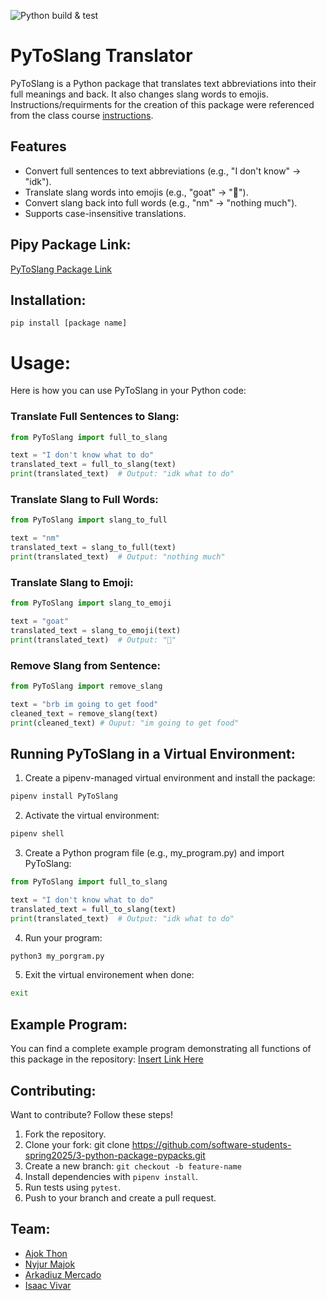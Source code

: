 ![Python build & test](https://github.com/software-students-spring2025/3-python-package-pypacks/actions/workflows/build.yaml/badge.svg)


# PyToSlang Translator
PyToSlang is a Python package that translates text abbreviations into their full meanings and back. It also changes slang words to emojis. Instructions/requirments for the creation of this package were referenced from the class course [instructions](./instructions.md).

## Features

- Convert full sentences to text abbreviations (e.g., "I don't know" → "idk").
- Translate slang words into emojis (e.g., "goat" → "🐐").
- Convert slang back into full words (e.g., "nm" → "nothing much").
- Supports case-insensitive translations.



## Pipy Package Link:
[PyToSlang Package Link]()

## Installation:
```pip install [package name] ```

# Usage:
Here is how you can use PyToSlang in your Python code:
### Translate Full Sentences to Slang:
```python
from PyToSlang import full_to_slang

text = "I don't know what to do"
translated_text = full_to_slang(text)
print(translated_text)  # Output: "idk what to do" 
```

### Translate Slang to Full Words:
```python
from PyToSlang import slang_to_full

text = "nm"
translated_text = slang_to_full(text)
print(translated_text)  # Output: "nothing much"
```

### Translate Slang to Emoji:
```python
from PyToSlang import slang_to_emoji

text = "goat"
translated_text = slang_to_emoji(text)
print(translated_text)  # Output: "🐐"
```
### Remove Slang from Sentence:
```python
from PyToSlang import remove_slang

text = "brb im going to get food"
cleaned_text = remove_slang(text)
print(cleaned_text) # Ouput: "im going to get food"
```

## Running PyToSlang in a Virtual Environment:
1. Create a pipenv-managed virtual environment and install the package:
```sh
pipenv install PyToSlang
```
2. Activate the virtual environment:
```sh
pipenv shell
```
3. Create a Python program file (e.g., my_program.py) and import PyToSlang:
```python
from PyToSlang import full_to_slang

text = "I don't know what to do"
translated_text = full_to_slang(text)
print(translated_text)  # Output: "idk what to do"
```
4. Run your program:
```sh
python3 my_porgram.py
```

5. Exit the virtual environement when done:
```sh
exit
```

## Example Program:
You can find a complete example program demonstrating all functions of this package in the repository: [Insert Link Here]()

## Contributing:
Want to contribute? Follow these steps!
1. Fork the repository.
2. Clone your fork: git clone https://github.com/software-students-spring2025/3-python-package-pypacks.git
3. Create a new branch: ```git checkout -b feature-name```
4. Install dependencies with ```pipenv install```.
5. Run tests using ```pytest```.
6. Push to your branch and create a pull request.

## Team:
- [Ajok Thon](https://github.com/ajokt123)
- [Nyjur Majok](https://github.com/nyjur1)
- [Arkadiuz Mercado](https://github.com/ArionM27)
- [Isaac Vivar](https://github.com/isaacv3)


